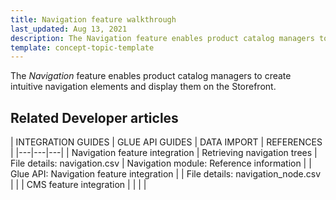 ```yaml
---
title: Navigation feature walkthrough
last_updated: Aug 13, 2021
description: The Navigation feature enables product catalog managers to create intuitive navigation elements and display them on the Storefront
template: concept-topic-template
---
```


The _Navigation_ feature enables product catalog managers to create intuitive navigation elements and display them on the Storefront.

<!--
To learn more about the feature and to find out how end users use it, see [Navigation feature overview](https://documentation.spryker.com/docs/navigation-feature-overview) for business users.
-->

## Related Developer articles

| INTEGRATION GUIDES  | GLUE API GUIDES | DATA IMPORT | REFERENCES |
|---|---|---|
| Navigation feature integration | Retrieving navigation trees | File details: navigation.csv | Navigation module: Reference information |
| Glue API: Navigation feature integration |  | File details: navigation_node.csv | |
| CMS feature integration |  |  |  |
